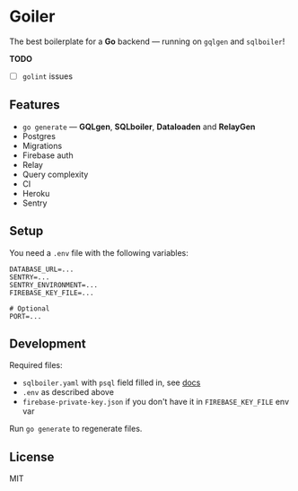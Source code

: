 # Goiler

The best boilerplate for a **Go** backend — running on `gqlgen` and `sqlboiler`!

**TODO**
- [ ] `golint` issues

## Features

* `go generate` — **GQLgen**, **SQLboiler**, **Dataloaden** and **RelayGen**
* Postgres
* Migrations
* Firebase auth
* Relay
* Query complexity
* CI
* Heroku
* Sentry

## Setup

You need a `.env` file with the following variables:

```
DATABASE_URL=...
SENTRY=...
SENTRY_ENVIRONMENT=...
FIREBASE_KEY_FILE=...

# Optional
PORT=...
```

## Development

Required files:
* `sqlboiler.yaml` with `psql` field filled in, see [docs](https://github.com/volatiletech/sqlboiler)
* `.env` as described above
* `firebase-private-key.json` if you don't have it in `FIREBASE_KEY_FILE` env var

Run `go generate` to regenerate files.

## License

MIT
